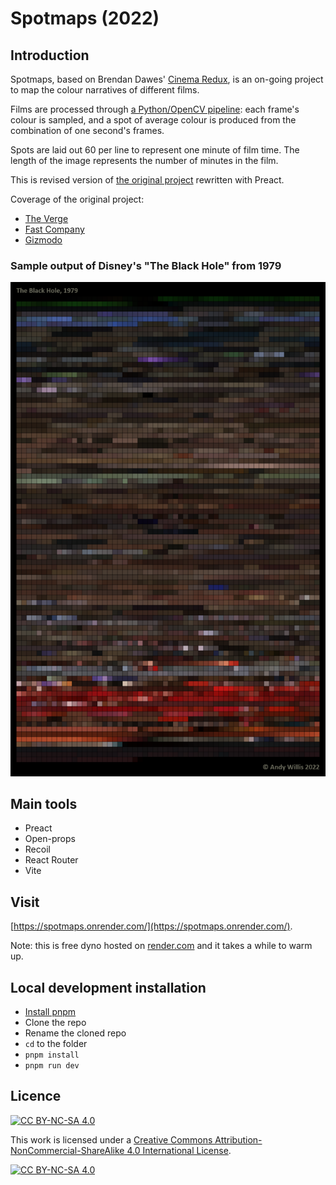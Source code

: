 # Spotmaps (2022)

## Introduction

Spotmaps, based on Brendan Dawes' [Cinema Redux](http://brendandawes.com/projects/cinemaredux), is an on-going project to map the colour narratives of different films.

Films are processed through [a Python/OpenCV pipeline](https://github.com/andywillis/spotmaps-pipeline/): each frame's colour is sampled, and a spot of average colour is produced from the combination of one second's frames.

Spots are laid out 60 per line to represent one minute of film time. The length of the image represents the number of minutes in the film.

This is revised version of [the original project](https://github.com/andywillis/spotmaps-2012) rewritten with Preact.

Coverage of the original project:

- [The Verge](https://www.theverge.com/2013/1/15/3878234/andy-willis-spotmaps-turns-movies-into-color-maps)
- [Fast Company](https://www.fastcompany.com/90185487/infographic-the-colors-from-your-favorite-movies-mapped-to-7200-pixels)
- [Gizmodo](http://gizmodo.com/5972740/the-color-of-movies-visualized)

### Sample output of Disney's "The Black Hole" from 1979

![The Black Hole, 1979](docs/Black%20Hole%2C%20The.png)

## Main tools

- Preact
- Open-props
- Recoil
- React Router
- Vite

## Visit

[https://spotmaps.onrender.com/](https://spotmaps.onrender.com/).

Note: this is free dyno hosted on [render.com](https://render.com/) and it takes a while to warm up.

## Local development installation

- [Install pnpm](https://pnpm.io/installation)
- Clone the repo
- Rename the cloned repo
- `cd` to the folder
- `pnpm install`
- `pnpm run dev`

## Licence

[![CC BY-NC-SA 4.0][cc-by-nc-sa-shield]][cc-by-nc-sa]

This work is licensed under a
[Creative Commons Attribution-NonCommercial-ShareAlike 4.0 International License][cc-by-nc-sa].

[![CC BY-NC-SA 4.0][cc-by-nc-sa-image]][cc-by-nc-sa]

[cc-by-nc-sa]: http://creativecommons.org/licenses/by-nc-sa/4.0/
[cc-by-nc-sa-image]: https://licensebuttons.net/l/by-nc-sa/4.0/88x31.png
[cc-by-nc-sa-shield]: https://img.shields.io/badge/License-CC%20BY--NC--SA%204.0-lightgrey.svg

